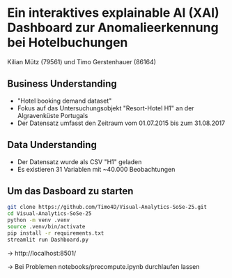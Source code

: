 # Ein interaktives explainable AI (XAI) Dashboard zur Anomalieerkennung bei Hotelbuchungen
Kilian Mütz (79561) und Timo Gerstenhauer (86164) 

## Business Understanding
- "Hotel booking demand dataset"
- Fokus auf das Untersuchungsobjekt "Resort-Hotel H1" an der Algravenküste Portugals
- Der Datensatz umfasst den Zeitraum vom 01.07.2015 bis zum 31.08.2017

## Data Understanding
- Der Datensatz wurde als CSV "H1" geladen
- Es existieren 31 Variablen mit ~40.000 Beobachtungen

## Um das Dasboard zu starten

```bash
git clone https://github.com/Timo4D/Visual-Analytics-SoSe-25.git
cd Visual-Analytics-SoSe-25
python -m venv .venv
source .venv/bin/activate
pip install -r requirements.txt
streamlit run Dashboard.py
```

-> http://localhost:8501/

-> Bei Problemen notebooks/precompute.ipynb durchlaufen lassen